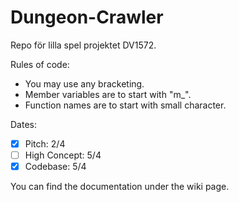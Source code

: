 # Dungeon-Crawler
Repo för lilla spel projektet DV1572.

Rules of code: 
- You may use any bracketing. 
- Member variables are to start with "m_".
- Function names are to start with small character. 

Dates: 
- [x]  Pitch: 2/4
- [ ] High Concept: 5/4
- [x]  Codebase: 5/4

You can find the documentation under the wiki page.

